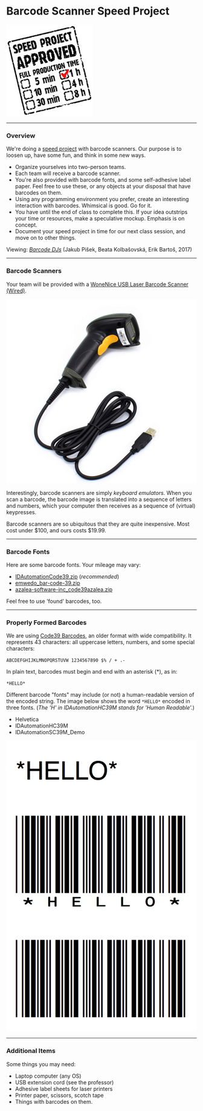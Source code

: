 # Barcode Scanner Speed Project

![Speed Project](barcode/speedproject-approved-stamp-1h.gif)

---

### Overview

We're doing a [speed project](http://fffff.at/speed-project/) with barcode scanners. Our purpose is to loosen up, have some fun, and think in some new ways.

* Organize yourselves into two-person teams. 
* Each team will receive a barcode scanner. 
* You're also provided with barcode fonts, and some self-adhesive label paper. Feel free to use these, or any objects at your disposal that have barcodes on them. 
* Using any programming environment you prefer, create an interesting interaction with barcodes. Whimsical is good. Go for it. 
* You have until the end of class to complete this. If your idea outstrips your time or resources, make a speculative mockup. Emphasis is on concept.
* Document your speed project in time for our next class session, and move on to other things. 

Viewing: [*Barcode DJs*](https://www.youtube.com/watch?v=n610IKQM4IA) (Jakub Pišek, Beata Kolbašovská, Erik Bartoš, 2017)

---

### Barcode Scanners

Your team will be provided with a [WoneNice USB Laser Barcode Scanner (Wired)](https://www.amazon.com/WoneNice-Barcode-Scanner-Handheld-Reader/dp/B00LE5VV1C/). 

![Barcode scanner](barcode/barcode_scanner.jpg)

Interestingly, barcode scanners are simply *keyboard emulators*. When you scan a barcode, the barcode image is translated into a sequence of letters and numbers, which your computer then receives as a sequence of (virtual) keypresses.

Barcode scanners are so ubiquitous that they are quite inexpensive. Most cost under $100, and ours costs $19.99. 

---

### Barcode Fonts

Here are some barcode fonts. Your mileage may vary: 

* [IDAutomationCode39.zip](barcode/IDAutomationCode39.zip) (*recommended*)
* [emwedo_bar-code-39.zip](barcode/emwedo_bar-code-39.zip)
* [azalea-software-inc_code39azalea.zip](barcode/azalea-software-inc_code39azalea.zip)

Feel free to use 'found' barcodes, too. 

---

### Properly Formed Barcodes

We are using [Code39 Barcodes](https://en.wikipedia.org/wiki/Code_39), an older format with wide compatibility. It represents 43 characters: all uppercase letters, numbers, and some special characters: 
```
ABCDEFGHIJKLMNOPQRSTUVW 1234567890 $% / + .- 
```

In plain text, barcodes must begin and end with an asterisk (*), as in: 

```
*HELLO*
```

Different barcode "fonts" may include (or not) a human-readable version of the encoded string. The image below shows the word `*HELLO*` encoded in three fonts. (*The 'H' in IDAutomationHC39M stands for 'Human Readable'.*)

* Helvetica
* IDAutomationHC39M
* IDAutomationSC39M_Demo

![hello in barcode](barcode/hello.png)


---

### Additional Items

Some things you may need:
* Laptop computer (any OS)
* USB extension cord (see the professor)
* Adhesive label sheets for laser printers
* Printer paper, scissors, scotch tape
* Things with barcodes on them.
